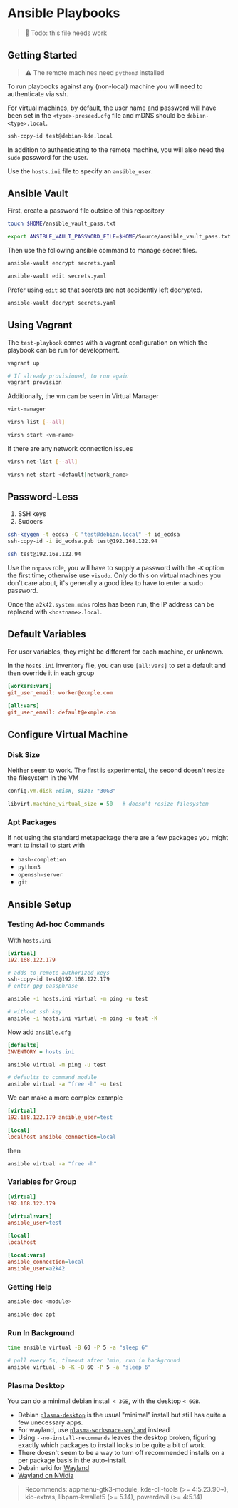 # Ansible Playbooks

> :construction: Todo: this file needs work

## Getting Started

> :warning: The remote machines need `python3` installed

To run playbooks against any (non-local) machine you will need to authenticate via ssh.

For virtual machines, by default, the user name and password will have been set in the `<type>-preseed.cfg` file and mDNS should be `debian-<type>.local`.

```bash
ssh-copy-id test@debian-kde.local
```

In addition to authenticating to the remote machine, you will also need the `sudo` password for the user.

Use the `hosts.ini` file to specify an `ansible_user`.

## Ansible Vault

First, create a password file outside of this repository

```bash
touch $HOME/ansible_vault_pass.txt

export ANSIBLE_VAULT_PASSWORD_FILE=$HOME/Source/ansible_vault_pass.txt
```

Then use the following ansible command to manage secret files.

```bash
ansible-vault encrypt secrets.yaml
```

```bash
ansible-vault edit secrets.yaml
```

Prefer using `edit` so that secrets are not accidently left decrypted.

```bash
ansible-vault decrypt secrets.yaml
```

## Using Vagrant

The `test-playbook` comes with a vagrant configuration on which the playbook can be run for development.

```bash
vagrant up

# If already provisioned, to run again
vagrant provision
```

Additionally, the vm can be seen in Virtual Manager

```bash
virt-manager

virsh list [--all]

virsh start <vm-name>
```

If there are any network connection issues

```bash
virsh net-list [--all]

virsh net-start <default|network_name>
```

## Password-Less

1. SSH keys
1. Sudoers

```bash
ssh-keygen -t ecdsa -C "test@debian.local" -f id_ecdsa
ssh-copy-id -i id_ecdsa.pub test@192.168.122.94

ssh test@192.168.122.94
```

Use the `nopass` role, you will have to supply a password with the `-K` option the first time; otherwise use `visudo`. Only do this on virtual machines you don't care about, it's generally a good idea to have to enter a sudo password.

Once the `a2k42.system.mdns` roles has been run, the IP address can be replaced with `<hostname>.local`.

## Default Variables

For user variables, they might be different for each machine, or unknown.

In the `hosts.ini` inventory file, you can use `[all:vars]` to set a default and then override it in each group

```ini
[workers:vars]
git_user_email: worker@exmple.com

[all:vars]
git_user_email: default@exmple.com
```

## Configure Virtual Machine

### Disk Size

Neither seem to work. The first is experimental, the second doesn't resize the filesystem in the VM

```rb
config.vm.disk :disk, size: "30GB"

libvirt.machine_virtual_size = 50   # doesn't resize filesystem
```

### Apt Packages

If not using the standard metapackage there are a few packages you might want to install to start with

- `bash-completion`
- `python3`
- `openssh-server`
- `git`

## Ansible Setup

### Testing Ad-hoc Commands

With `hosts.ini`

```ini
[virtual]
192.168.122.179
```

```bash
# adds to remote authorized_keys
ssh-copy-id test@192.168.122.179
# enter gpg passphrase

ansible -i hosts.ini virtual -m ping -u test

# without ssh key
ansible -i hosts.ini virtual -m ping -u test -K
```

Now add `ansible.cfg`

```ini
[defaults]
INVENTORY = hosts.ini
```

```bash
ansible virtual -m ping -u test

# defaults to command module
ansible virtual -a "free -h" -u test
```

We can make a more complex example

```ini
[virtual]
192.168.122.179 ansible_user=test

[local]
localhost ansible_connection=local
```

then

```bash
ansible virtual -a "free -h"
```

### Variables for Group

```ini
[virtual]
192.168.122.179

[virtual:vars]
ansible_user=test

[local]
localhost

[local:vars]
ansible_connection=local
ansible_user=a2k42
```

### Getting Help

```bash
ansible-doc <module>

ansible-doc apt
```

### Run In Background

```bash
time ansible virtual -B 60 -P 5 -a "sleep 6"

# poll every 5s, timeout after 1min, run in background
ansible virtual -b -K -B 60 -P 5 -a "sleep 6"
```

### Plasma Desktop

You can do a minimal debian install `< 3GB`, with the desktop `< 6GB`.

- Debian [`plasma-desktop`](https://packages.debian.org/bookworm/plasma-desktop) is the usual "minimal" install but still has quite a few unecessary apps.
- For wayland, use [`plasma-workspace-wayland`](https://packages.debian.org/bookworm/plasma-workspace-wayland) instead
- Using `--no-install-recommends` leaves the desktop broken, figuring exactly which packages to install looks to be quite a bit of work.
- There doesn't seem to be a way to turn off recommended installs on a per package basis in the auto-install.
- Debain wiki for [Wayland](https://wiki.debian.org/Wayland)
- [Wayland on NVidia](https://community.kde.org/Plasma/Wayland/Nvidia)

> Recommends: appmenu-gtk3-module, kde-cli-tools (>= 4:5.23.90~), kio-extras, libpam-kwallet5 (>= 5.14), powerdevil (>= 4:5.14)
